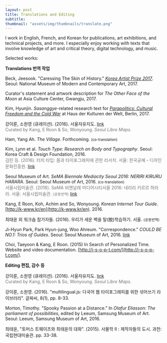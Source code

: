 ```yaml
---
layout: post
title: Translations and Editing
subtitle: 
thumbnail: "assets/img/thumbnails/translate.png"
---
```


I work in English, French, and Korean for publications, art exhibitions, and technical projects, and more. I especially enjoy working with texts that involve knowledge of art and critical theory, digital technology, and music.

Selected works:

__Translations 번역 작업__

Beck, Jeesook. "Caressing The Skin of History." _[Korea Artist Prize 2017](http://koreaartistprize.org/en/)_. Seoul: National Museum of Modern and Contemporary Art, 2017.

Curator's statement and artwork description for _The Other Face of the Moon_ at Asia Culture Center, Gwangju, 2017.

Kim, Hyunjin. _Sasanggye_-related research text for _[Parapolitics: Cultural Freedom and the Cold War](https://www.hkw.de/en/programm/projekte/2017/parapolitics/parapolitics_start.php)_ at Haus der Kulturen der Welt, Berlin, 2017.

강이룬, 소원영 (큐레이션). (2016). 서울자유지도. [link](https://medium.com/seoul-libre-maps)    
<span style="color: #767676">Curated by Kang, E Roon & So, Wonyoung. _Seoul Libre Maps._ </span>

Ham, Yang Ah. _The Village_. Forthcoming. <small>(co-translation)</small>

Kim, Lynn et al. _Touch Type: Research on Body and Typography_. Seoul: Korea Craft & Design Foundation, 2016.  
<span style="color: #767676">김린 등. (2016). 터치 타입: 몸과 타이포그래피에 관한 리서치. 서울: 한국공예・디자인문화진흥원.</span> [link](https://www.facebook.com/typojanchi/posts/693653810813205)

Seoul Museum of Art. _SeMA Biennale Mediacity Seoul 2016: NERIRI KIRURU HARARA_. Seoul: Seoul Museum of Art, 2016. <small>(co-translation)</small>    
<span style="color: #767676">서울시립미술관. (2016). SeMA 비엔날레 미디어시티서울 2016: 네리리 키르르 하라라. 서울: 서울시립미술관. <small>(공동번역)</small></span> [link](http://shop.thebooksociety.org/shop/goods/goods_view.php?goodsno=1219)

Kang, E Roon, Koh, Achim and So, Wonyoung. _Korean Internet Tour Guide_. [http://k-www.kr/en](http://k-www.kr/en). 2016.

최태윤 외 워크숍 참가자들. (2016). 우리가 세운 벽을 탈(脫)학습하기. 서울. <small>(공동번역)</small>

Ji-Hyun Park, Park Hyun-jung, Woo Ahreum. "Correspondence." _COULD BE NO.1: Trios of Guides_. Seoul: Seoul Museum of Art, 2016. [link](http://mediacityseoul.kr/2016/assets/contents/COULD-BE-NO.-1_160807_143138.pdf)

Choi, Taeyoon & Kang, E Roon. (2015) In Search of Personalized Time. Website and video documentation. [http://i-s-o-p-t.com/](http://i-s-o-p-t.com/).

__Editing 편집, 감수 등__

강이룬, 소원영 (큐레이션). (2016). 서울자유지도. [link](https://medium.com/seoul-libre-maps)    
<span style="color: #767676">Curated by Kang, E Roon & So, Wonyoung. _Seoul Libre Maps._ </span>

강이룬, 소원영. (2016). "multilingual.js: 다국어 웹 타이포그래피를 위한 섞어쓰기 라이브러리". 글짜씨, 8(1), pp. 8-33. 

Morton, Timothy. "Spooky Passion at a Distance." In _Olafur Eliasson: The parliament of possibilities_, edited by Leeum, Samsung Museum of Art. Seoul: Leeum, Samsung Museum of Art, 2016.

최태윤, "토머스 트웨이츠와 최태윤의 대화". (2015). 사물학 II : 제작자들의 도시. 과천: 국립현대미술관. pp. 33-38.